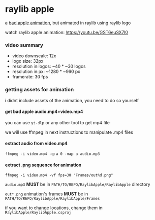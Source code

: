 ﻿# raylib apple
a [bad apple animation](https://youtu.be/FtutLA63Cp8), but animated in raylib using raylib logo

watch raylib apple animation: https://youtu.be/GST6euSX7I0

### video summary
- video downscale: 12x
- logo size: 32px
- resolution in logos: ~40 * ~30 logos
- resolution in px: ~1280 * ~960 px
- framerate: 30 fps

### getting assets for animation
i didnt include assets of the animation, you need to do so yourself

#### get bad apple audio.mp4+video.mp4
you can use `yt-dlp` or any other tool to get mp4 file

we will use ffmpeg in next instructions to manipulate .mp4 files

#### extract audio from video.mp4
```
ffmpeg -i video.mp4 -q:a 0 -map a audio.mp3
```

#### extract .png sequence for animation
```
ffmpeg -i video.mp4 -vf fps=30 "Frames/out%d.png"
```

`audio.mp3` **MUST** be in `PATH/TO/REPO/RaylibApple/RaylibApple` directory

`out*.png` animation's frames **MUST** be in `PATH/TO/REPO/RaylibApple/RaylibApple/Frames`

if you want to change locations, change them in `RaylibApple/RaylibApple.csproj`
